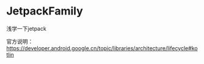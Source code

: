 # JetpackFamily
浅学一下jetpack

官方说明：
https://developer.android.google.cn/topic/libraries/architecture/lifecycle#kotlin
